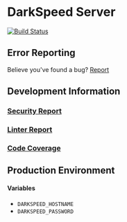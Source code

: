 # DarkSpeed Server

[![Build Status](https://travis-ci.com/aaronjsutton/DarkSpeed-Server.svg?token=yit2MGjwURDQTA7d5cCk&branch=master)](https://travis-ci.com/aaronjsutton/DarkSpeed-Server)

## Error Reporting

Believe you've found a bug? [Report](https://github.com/aaronjsutton/DarkSpeed-Server/issues/new)

## Development Information
### [Security Report](https://dev.darkspeed.xyz/report/security.html)
### [Linter Report](https://dev.darkspeed.xyz/report/rubocop.html)
### [Code Coverage](https://dev.darkspeed.xyz/report/coverage)

## Production Environment

#### Variables

- `DARKSPEED_HOSTNAME`
- `DARKSPEED_PASSWORD`
